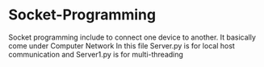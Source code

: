 # Socket-Programming
Socket programming include to connect one device to another. It basically come under Computer Network
In this file Server.py is for local host communication and Server1.py is for multi-threading

